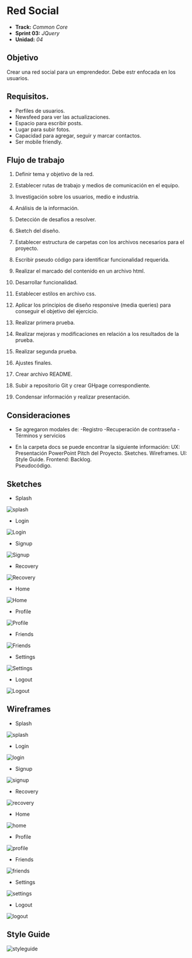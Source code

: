 # Red Social
* **Track:** _Common Core_
* **Sprint 03:** _JQuery_
* **Unidad:** _04_

## Objetivo
Crear una red social para un emprendedor. Debe estr enfocada en los usuarios.

## Requisitos.

* Perfiles de usuarios.
* Newsfeed para ver las actualizaciones.
* Espacio para escribir posts.
* Lugar para subir fotos.
* Capacidad para agregar, seguir y marcar contactos.
* Ser mobile friendly.


## Flujo de trabajo

1. Definir tema y objetivo de la red.

2. Establecer rutas de trabajo y medios de comunicación en el equipo.

3. Investigación sobre los usuarios, medio e industria.

4. Análisis de la información.

5. Detección de desafios a resolver.

6. Sketch del diseño.

7. Establecer estructura de carpetas con los archivos necesarios para el proyecto.

8. Escribir pseudo código para identificar funcionalidad requerida.

9. Realizar el marcado del contenido en un archivo html.

10. Desarrollar funcionalidad.

11. Establecer estilos en archivo css.

12. Aplicar los principios de diseño responsive (media queries) para conseguir el objetivo del ejercicio.

13. Realizar primera prueba.

14. Realizar mejoras y modificaciones en relación a los resultados de la prueba.

15. Realizar segunda prueba.

16. Ajustes finales.

17. Crear archivo README.

18. Subir a repositorio Git y crear GHpage correspondiente.

19. Condensar información y realizar presentación.

## Consideraciones

* Se agregaron modales de:
  -Registro
  -Recuperación de contraseña
  -Términos y servicios

* En la carpeta docs se puede encontrar la siguiente información:
        UX:       Presentación PowerPoint Pitch del Proyecto.
                  Sketches.
                  Wireframes.
        UI:       Style Guide.
        Frontend: Backlog.   
                  Pseudocódigo.

## Sketches
* Splash

![splash](docs/ux/sketches/Splash.png)

* Login

![Login](docs/ux/sketches/Login.png)

* Signup

![Signup](docs/ux/sketches/Signup.png)

* Recovery

![Recovery](docs/ux/sketches/Recovery.png)

* Home

![Home](docs/ux/sketches/Home.png)

* Profile

![Profile](docs/ux/sketches/Profile.png)

* Friends

![Friends](docs/ux/sketches/Friends.png)

* Settings

![Settings](docs/ux/sketches/Settings.png)

* Logout

![Logout](docs/ux/sketches/Logout.png)

## Wireframes

* Splash

![splash](docs/ux/wireframes/splash.jpg)

* Login

![login](docs/ux/wireframes/login.jpg)

* Signup

![signup](docs/ux/wireframes/signup.jpg)

* Recovery

![recovery](docs/ux/wireframes/recovery.jpg)

* Home

![home](docs/ux/wireframes/home.jpg)

* Profile

![profile](docs/ux/wireframes/Profile.jpg)

* Friends

![friends](docs/ux/wireframes/friends.jpg)

* Settings

![settings](docs/ux/wireframes/settings.jpg)

* Logout

![logout](docs/ux/wireframes/logout.jpg)

## Style Guide

![styleguide](docs/ui/llstyleguide.jpg)
